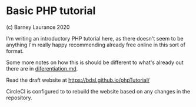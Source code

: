 # Basic PHP tutorial

(c) Barney Laurance 2020

I'm writing an introductory PHP tutorial here, as there doesn't seem to be anything I'm really happy
recommending already free online in this sort of format.

Some more notes on how this is should be different to what's already out there are in [diferentiation.md](./diferentiation.md).

Read the draft website at https://bdsl.github.io/phpTutorial/

CircleCI is configured to to rebuild the website based on any changes in the repository.